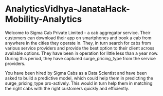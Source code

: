 # AnalyticsVidhya-JanataHack-Mobility-Analytics

Welcome to Sigma Cab Private Limited - a cab aggregator service. Their customers 
can download their app on smartphones and book a cab from anywhere in the cities they 
operate in. They, in turn search for cabs from various service providers and provide the 
best option to their client across available options. They have been in operation for little 
less than a year now. During this period, they have captured surge_pricing_type from the service providers.

You have been hired by Sigma Cabs as a Data Scientist and have been asked to build 
a predictive model, which could help them in predicting the surge_pricing_type pro-actively. 
This would in turn help them in matching the right cabs with the right customers 
quickly and efficiently.
